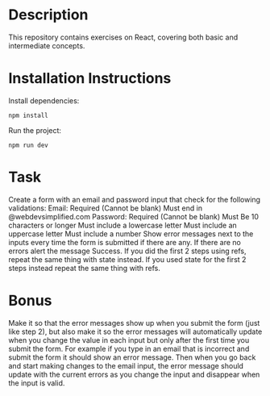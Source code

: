 # Description

This repository contains exercises on React, covering both basic and intermediate concepts.

# Installation Instructions

Install dependencies:

`npm install`

Run the project:

`npm run dev`

# Task

Create a form with an email and password input that check for the following validations:
Email:
Required (Cannot be blank)
Must end in @webdevsimplified.com
Password:
Required (Cannot be blank)
Must Be 10 characters or longer
Must include a lowercase letter
Must include an uppercase letter
Must include a number
Show error messages next to the inputs every time the form is submitted if there are any. If there are no errors alert the message Success.
If you did the first 2 steps using refs, repeat the same thing with state instead. If you used state for the first 2 steps instead repeat the same thing with refs.

# Bonus
Make it so that the error messages show up when you submit the form (just like step 2), but also make it so the error messages will automatically update when you change the value in each input but only after the first time you submit the form.
For example if you type in an email that is incorrect and submit the form it should show an error message. Then when you go back and start making changes to the email input, the error message should update with the current errors as you change the input and disappear when the input is valid.